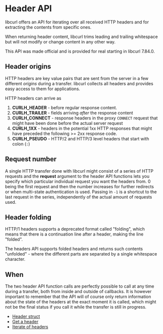 # Header API

libcurl offers an API for iterating over all received HTTP headers and for
extracting the contents from specific ones.

When returning header content, libcurl trims leading and trailing whitespace
but will not modify or change content in any other way.

This API was made official and is provided for real starting in libcurl
7.84.0.

## Header origins

HTTP headers are key value pairs that are sent from the server in a few
different *origins* during a transfer. libcurl collects all headers and
provides easy access to them for applications.

HTTP headers can arrive as

1. **CURLH_HEADER** - before regular response content.
2. **CURLH_TRAILER** - fields arriving *after* the response content
3. **CURLH_CONNECT** - response headers in the proxy `CONNECT` request that
   might have been done before the actual server request
4. **CURLH_1XX** - headers in the potential 1xx HTTP responses that might have
   preceded the following >= 2xx response code.
5. **CURLH_PSEUDO** - HTTP/2 and HTTP/3 level headers that start with colon
   (`:`)

## Request number

A single HTTP transfer done with libcurl might consist of a series of HTTP
requests and the **request** argument to the header API functions lets you
specify which particular individual request you want the headers from. 0 being
the first request and then the number increases for further redirects or when
multi-state authentication is used. Passing in `-1` is a shortcut to the last
request in the series, independently of the actual amount of requests used.

## Header folding

HTTP/1 headers supports a deprecated format called "folding", which means that
there is a continuation line after a header, making the line "folded".

The headers API supports folded headers and returns such contents "unfolded" -
where the different parts are separated by a single whitespace character.

## When

The two header API function calls are perfectly possible to call at any time
during a transfer, both from inside and outside of callbacks. It is however
important to remember that the API will of course only return information
about the state of the headers at the exact moment it is called, which might
not be the final status if you call it while the transfer is still in
progress.

 - [Header struct](headerapi/struct.md)
 - [Get a header](headerapi/get.md)
 - [Iterate of headers](headerapi/iterate.md)
